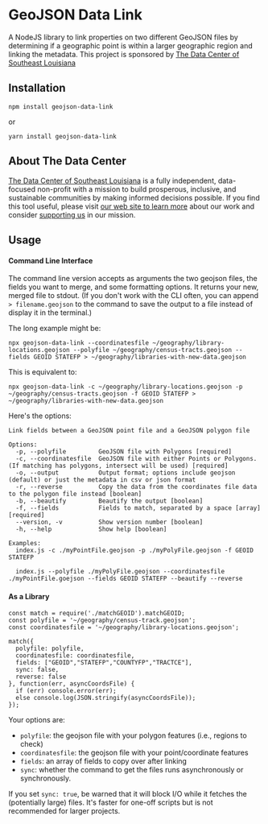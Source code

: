 # GeoJSON Data Link
A NodeJS library to link properties on two different GeoJSON files by determining if a geographic point is within a larger geographic region and linking the metadata. This project is sponsored by [The Data Center of Southeast Louisiana](https://www.datacenterresearch.org)

## Installation

`npm install geojson-data-link`

or

`yarn install geojson-data-link`

## About The Data Center
[The Data Center of Southeast Louisiana](https://www.datacenterresearch.org) is a fully independent, data-focused non-profit with a mission to build prosperous, inclusive, and sustainable communities by making informed decisions possible. If you find this tool useful, please visit [our web site to learn more](https://www.datacenterresearch.org) about our work and consider [supporting us](https://www.datacenterresearch.org/support-us) in our mission.

## Usage

#### Command Line Interface
The command line version accepts as arguments the two geojson files, the fields you want to merge, and some formatting options. It returns your new, merged file to stdout. (If you don't work with the CLI often, you can append `> filename.geojson` to the command to save the output to a file instead of display it in the terminal.)

The long example might be:

```
npx geojson-data-link --coordinatesfile ~/geography/library-locations.geojson --polyfile ~/geography/census-tracts.geojson --fields GEOID STATEFP > ~/geography/libraries-with-new-data.geojson
```

This is equivalent to:

```
npx geojson-data-link -c ~/geography/library-locations.geojson -p ~/geography/census-tracts.geojson -f GEOID STATEFP > ~/geography/libraries-with-new-data.geojson
```

Here's the options:
```
Link fields between a GeoJSON point file and a GeoJSON polygon file

Options:
  -p, --polyfile         GeoJSON file with Polygons [required]
  -c, --coordinatesfile  GeoJSON file with either Points or Polygons. (If matching has polygons, intersect will be used) [required]
  -o, --output           Output format; options include geojson (default) or just the metadata in csv or json format
  -r, --reverse          Copy the data from the coordinates file data to the polygon file instead [boolean]
  -b, --beautify         Beautify the output [boolean]
  -f, --fields           Fields to match, separated by a space [array] [required]
  --version, -v          Show version number [boolean]
  -h, --help             Show help [boolean]

Examples:
  index.js -c ./myPointFile.geojson -p ./myPolyFile.geojson -f GEOID STATEFP

  index.js --polyfile ./myPolyFile.geojson --coordinatesfile ./myPointFile.goejson --fields GEOID STATEFP --beautify --reverse
```

#### As a Library

```
const match = require('./matchGEOID').matchGEOID;
const polyfile = '~/geography/census-track.geojson';
const coordinatesfile = '~/geography/library-locations.geojson';

match({
  polyfile: polyfile,
  coordinatesfile: coordinatesfile,
  fields: ["GEOID","STATEFP","COUNTYFP","TRACTCE"],
  sync: false,
  reverse: false
}, function(err, asyncCoordsFile) {
  if (err) console.error(err);
  else console.log(JSON.stringify(asyncCoordsFile));
});

```
Your options are:

- `polyfile`: the geojson file with your polygon features (i.e., regions to check)
- `coordinatesfile`: the geojson file with your point/coordinate features
- `fields`: an array of fields to copy over after linking
- `sync`: whether the command to get the files runs asynchronously or synchronously.

If you set `sync: true`, be warned that it will block I/O while it fetches the (potentially large) files. It's faster for one-off scripts but is not recommended for larger projects.

